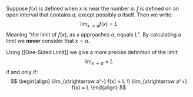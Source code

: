 Suppose $f(x)$ is defined when $x$ is near the number $a$. $f$ is defined on an open interval that contains $a$, except possibly $a$ itself. Then we write:
$$
\lim_{x\rightarrow a} f(x) = L
$$
Meaning "the limit of $f(x)$, as $x$ approaches $a$, equals $L$". By calculating a limit we __never__ consider that $x=a$.

Using [[One-Sided Limit]] we give a more precise definition of the limit:
$$
\lim_{x\rightarrow a} = L 
$$
if and only if:
$$
\begin{align}
\lim_{x\rightarrow a^-} f(x) = L \\
\lim_{x\rightarrow a^+} f(x) = L
\end{align}
$$
